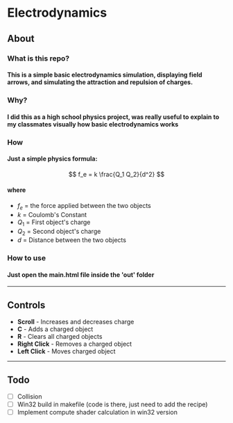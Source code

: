# Electrodynamics
## About

### **What is this repo?**
#### This is a simple basic electrodynamics simulation, displaying field arrows, and simulating the attraction and repulsion of charges.
### **Why?**
#### I did this as a high school physics project, was really useful to explain to my classmates visually how basic electrodynamics works
### **How**
#### Just a simple physics formula:
$$
f_e = k \frac{Q_1 Q_2}{d^2}
$$
#### where
- $f_e$ = the force applied between the two objects
- $k$ = Coulomb's Constant
- $Q_1$ = First object's charge
- $Q_2$ = Second object's charge
- $d$ = Distance between the two objects

### **How to use**
#### Just open the main.html file inside the 'out' folder
---

## Controls
- **Scroll** - Increases and decreases charge
- **C** - Adds a charged object
- **R** - Clears all charged objects
- **Right Click** - Removes a charged object
- **Left Click** - Moves charged object

---

## Todo
- [ ] Collision
- [ ] Win32 build in makefile (code is there, just need to add the recipe)
- [ ] Implement compute shader calculation in win32 version
